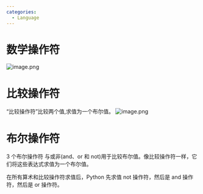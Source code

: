 ```yaml
---
categories:
  - Language
---
```



# 数学操作符

![image.png](https://illyber-images.oss-cn-chengdu.aliyuncs.com/202307250214633.png)

# 比较操作符
“比较操作符”比较两个值,求值为一个布尔值。
![image.png](https://illyber-images.oss-cn-chengdu.aliyuncs.com/202307250331266.png)

# 布尔操作符
3 个布尔操作符 与或非(and、or 和 not)用于比较布尔值。像比较操作符一样，它们将这些表达式求值为一个布尔值。

在所有算术和比较操作符求值后，Python 先求值 not 操作符，然后是 and 操作符，然后是 or 操作符。
